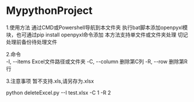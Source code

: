 # MypythonProject

1.使用方法
	通过CMD或Powershell导航到本文件夹
	执行bat脚本添加openpyxl模块，也可通过pip install openpyxl命令添加
	本方法支持单文件或文件夹处理
	切记处理前备份待处理文件
	
2.命令	
	-I, --items 	Excel文件路径或文件夹
	-C, --column 	删除第C列
	-R, --row		删除第R行
	
3.注意事项
	暂不支持.xls,请另存为.xlsx
	
python deleteExcel.py --I test.xlsx -C 1 -R 2
